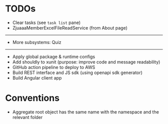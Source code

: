 # TODOs

- Clear tasks (see `task list` pane)
- ZjuaaaMemberExcelFileReadService (from About page)

---
- More subsystems: Quiz

---

- Apply global package & runtime configs
- Add shouldly to xunit (purpose: improve code and message readability)
- GitHub action pipeline to deploy to AWS
- Build REST interface and JS sdk (using openapi sdk generator)
- Build Angular client app

# Conventions

- Aggregate root object has the same name with the namespace and the relevant folder